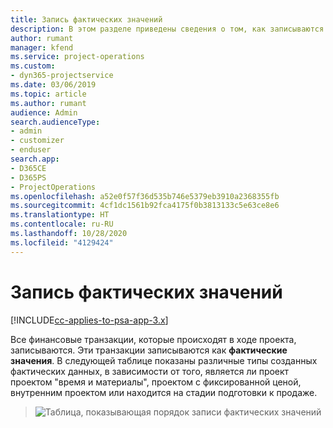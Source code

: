 ```yaml
---
title: Запись фактических значений
description: В этом разделе приведены сведения о том, как записываются фактические значения.
author: rumant
manager: kfend
ms.service: project-operations
ms.custom:
- dyn365-projectservice
ms.date: 03/06/2019
ms.topic: article
ms.author: rumant
audience: Admin
search.audienceType:
- admin
- customizer
- enduser
search.app:
- D365CE
- D365PS
- ProjectOperations
ms.openlocfilehash: a52e0f57f36d535b746e5379eb3910a2368355fb
ms.sourcegitcommit: 4cf1dc1561b92fca4175f0b3813133c5e63ce8e6
ms.translationtype: HT
ms.contentlocale: ru-RU
ms.lasthandoff: 10/28/2020
ms.locfileid: "4129424"
---
```

# <a name="recording-actuals"></a>Запись фактических значений 

[!INCLUDE[cc-applies-to-psa-app-3.x](../includes/cc-applies-to-psa-app-3x.md)]

Все финансовые транзакции, которые происходят в ходе проекта, записываются. Эти транзакции записываются как **фактические значения**. В следующей таблице показаны различные типы созданных фактических данных, в зависимости от того, является ли проект проектом "время и материалы", проектом с фиксированной ценой, внутренним проектом или находится на стадии подготовки к продаже.

> ![Таблица, показывающая порядок записи фактических значений](media/advanced-table2.png)
